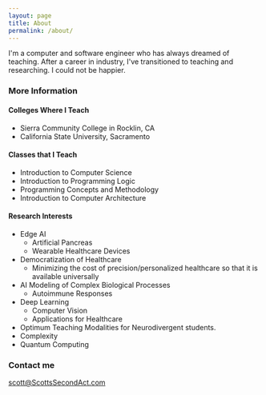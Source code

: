 ```yaml
---
layout: page
title: About
permalink: /about/
---
```


I'm a computer and software engineer who has always dreamed of teaching.  After a career in industry, I've transitioned to teaching and researching.  I could not be happier.

### More Information

#### Colleges Where I Teach

* Sierra Community College in Rocklin, CA
* California State University, Sacramento

#### Classes that I Teach

* Introduction to Computer Science
* Introduction to Programming Logic
* Programming Concepts and Methodology
* Introduction to Computer Architecture

#### Research Interests


* Edge AI
  * Artificial Pancreas
  * Wearable Healthcare Devices
* Democratization of Healthcare
  * Minimizing the cost of precision/personalized healthcare so that it is available universally
* AI Modeling of Complex Biological Processes
  * Autoimmune Responses
* Deep Learning
  * Computer Vision
  * Applications for Healthcare
* Optimum Teaching Modalities for Neurodivergent students.
* Complexity
* Quantum Computing

### Contact me

[scott@ScottsSecondAct.com](mailto:scott@ScottsSecondAct.com)